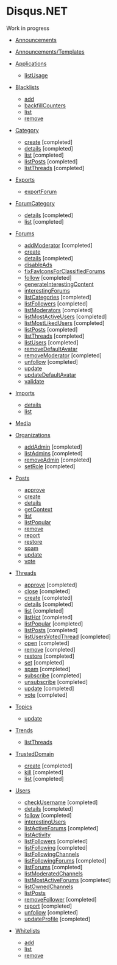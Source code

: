 # Disqus.NET

Work in progress

- [Announcements](https://disqus.com/api/docs/announcements/)

- [Announcements/Templates](https://disqus.com/api/docs/announcements/templates/)

- [Applications](https://disqus.com/api/docs/applications/)
    - [listUsage](https://disqus.com/api/docs/applications/listUsage/)

- [Blacklists](https://disqus.com/api/docs/blacklists/)
    - [add](https://disqus.com/api/docs/blacklists/add/)
    - [backfillCounters](https://disqus.com/api/docs/blacklists/backfillCounters/)
    - [list](https://disqus.com/api/docs/blacklists/list/)
    - [remove](https://disqus.com/api/docs/blacklists/remove/)

- [Category](https://disqus.com/api/docs/categories/)
    - [create](https://disqus.com/api/docs/categories/create/) [completed]
	- [details](https://disqus.com/api/docs/categories/details/) [completed]
    - [list](https://disqus.com/api/docs/categories/list/) [completed]
    - [listPosts](https://disqus.com/api/docs/categories/listPosts/) [completed]
    - [listThreads](https://disqus.com/api/docs/categories/listThreads/) [completed]

- [Exports](https://disqus.com/api/docs/exports/)
    - [exportForum](https://disqus.com/api/docs/exports/exportForum/)

- [ForumCategory](https://disqus.com/api/docs/forumCategories/)
    - [details](https://disqus.com/api/docs/forumCategories/details/) [completed]
    - [list](https://disqus.com/api/docs/forumCategories/list/) [completed]

- [Forums](https://disqus.com/api/docs/forums/)
    - [addModerator](https://disqus.com/api/docs/forums/addModerator/) [completed]
    - [create](https://disqus.com/api/docs/forums/create/)
    - [details](https://disqus.com/api/docs/forums/details/) [completed]
    - [disableAds](https://disqus.com/api/docs/forums/disableAds/)
    - [fixFavIconsForClassifiedForums](https://disqus.com/api/docs/forums/fixFavIconsForClassifiedForums/)
    - [follow](https://disqus.com/api/docs/forums/follow/) [completed]
    - [generateInterestingContent](https://disqus.com/api/docs/forums/generateInterestingContent/)
    - [interestingForums](https://disqus.com/api/docs/forums/interestingForums/)
    - [listCategories](https://disqus.com/api/docs/forums/listCategories/) [completed]
    - [listFollowers](https://disqus.com/api/docs/forums/listFollowers/) [completed]
    - [listModerators](https://disqus.com/api/docs/forums/listModerators/) [completed]
    - [listMostActiveUsers](https://disqus.com/api/docs/forums/listMostActiveUsers/) [completed]
    - [listMostLikedUsers](https://disqus.com/api/docs/forums/listMostLikedUsers/) [completed]
    - [listPosts](https://disqus.com/api/docs/forums/listPosts/) [completed]
    - [listThreads](https://disqus.com/api/docs/forums/listThreads/) [completed]
    - [listUsers](https://disqus.com/api/docs/forums/listUsers/) [completed]
    - [removeDefaultAvatar](https://disqus.com/api/docs/forums/removeDefaultAvatar/)
    - [removeModerator](https://disqus.com/api/docs/forums/removeModerator/) [completed]
    - [unfollow](https://disqus.com/api/docs/forums/unfollow/) [completed]
    - [update](https://disqus.com/api/docs/forums/update/)
    - [updateDefaultAvatar](https://disqus.com/api/docs/forums/updateDefaultAvatar/)
    - [validate](https://disqus.com/api/docs/forums/validate/)

- [Imports](https://disqus.com/api/docs/imports/)
    - [details](https://disqus.com/api/docs/imports/details/)
    - [list](https://disqus.com/api/docs/imports/list/)

- [Media](https://disqus.com/api/docs/media/)

- [Organizations](https://disqus.com/api/docs/organizations/)
    - [addAdmin](https://disqus.com/api/docs/organizations/addAdmin/) [completed]
    - [listAdmins](https://disqus.com/api/docs/organizations/listAdmins/) [completed]
    - [removeAdmin](https://disqus.com/api/docs/organizations/removeAdmin/) [completed]
    - [setRole](https://disqus.com/api/docs/organizations/setRole/) [completed]

- [Posts](https://disqus.com/api/docs/posts/)
    - [approve](https://disqus.com/api/docs/posts/approve/)
    - [create](https://disqus.com/api/docs/posts/create/)
    - [details](https://disqus.com/api/docs/posts/details/)
    - [getContext](https://disqus.com/api/docs/posts/getContext/)
    - [list](https://disqus.com/api/docs/posts/list/)
    - [listPopular](https://disqus.com/api/docs/posts/listPopular/)
    - [remove](https://disqus.com/api/docs/posts/remove/)
    - [report](https://disqus.com/api/docs/posts/report/)
    - [restore](https://disqus.com/api/docs/posts/restore/)
    - [spam](https://disqus.com/api/docs/posts/spam/)
    - [update](https://disqus.com/api/docs/posts/update/)
    - [vote](https://disqus.com/api/docs/posts/vote/)

- [Threads](https://disqus.com/api/docs/threads/)
    - [approve](https://disqus.com/api/docs/threads/approve/) [completed]
    - [close](https://disqus.com/api/docs/threads/close/) [completed]
    - [create](https://disqus.com/api/docs/threads/create/) [completed]
    - [details](https://disqus.com/api/docs/threads/details/) [completed]
    - [list](https://disqus.com/api/docs/threads/list/) [completed]
    - [listHot](https://disqus.com/api/docs/threads/listHot/) [completed]
    - [listPopular](https://disqus.com/api/docs/threads/listPopular/) [completed]
    - [listPosts](https://disqus.com/api/docs/threads/listPosts/) [completed]
    - [listUsersVotedThread](https://disqus.com/api/docs/threads/listUsersVotedThread/) [completed]
    - [open](https://disqus.com/api/docs/threads/open/) [completed]
    - [remove](https://disqus.com/api/docs/threads/remove/) [completed]
    - [restore](https://disqus.com/api/docs/threads/restore/) [completed]
    - [set](https://disqus.com/api/docs/threads/set/) [completed]
    - [spam](https://disqus.com/api/docs/threads/spam/) [completed]
    - [subscribe](https://disqus.com/api/docs/threads/subscribe/) [completed]
    - [unsubscribe](https://disqus.com/api/docs/threads/unsubscribe/) [completed]
    - [update](https://disqus.com/api/docs/threads/update/) [completed]
    - [vote](https://disqus.com/api/docs/threads/vote/) [completed]

- [Topics](https://disqus.com/api/docs/topics/)
    - [update](https://disqus.com/api/docs/topics/update/)

- [Trends](https://disqus.com/api/docs/trends/)
    - [listThreads](https://disqus.com/api/docs/trends/listThreads/)

- [TrustedDomain](https://disqus.com/api/docs/forums/trustedDomain/)
    - [create](https://disqus.com/api/docs/forums/trustedDomain/create/) [completed]
    - [kill](https://disqus.com/api/docs/forums/trustedDomain/kill/) [completed]
    - [list](https://disqus.com/api/docs/forums/trustedDomain/list/) [completed]

- [Users](https://disqus.com/api/docs/users/)
    - [checkUsername](https://disqus.com/api/docs/users/checkUsername/) [completed]
    - [details](https://disqus.com/api/docs/users/details/) [completed]
    - [follow](https://disqus.com/api/docs/users/follow/) [completed]
    - [interestingUsers](https://disqus.com/api/docs/users/interestingUsers/)
    - [listActiveForums](https://disqus.com/api/docs/users/listActiveForums/) [completed]
    - [listActivity](https://disqus.com/api/docs/users/listActivity/)
    - [listFollowers](https://disqus.com/api/docs/users/listFollowers/) [completed]
    - [listFollowing](https://disqus.com/api/docs/users/listFollowing/) [completed]
    - [listFollowingChannels](https://disqus.com/api/docs/users/listFollowingChannels/)
    - [listFollowingForums](https://disqus.com/api/docs/users/listFollowingForums/) [completed]
    - [listForums](https://disqus.com/api/docs/users/listForums/) [completed]
    - [listModeratedChannels](https://disqus.com/api/docs/users/listModeratedChannels/)
    - [listMostActiveForums](https://disqus.com/api/docs/users/listMostActiveForums/) [completed]
    - [listOwnedChannels](https://disqus.com/api/docs/users/listOwnedChannels/)
    - [listPosts](https://disqus.com/api/docs/users/listPosts/)
    - [removeFollower](https://disqus.com/api/docs/users/removeFollower/) [completed]
    - [report](https://disqus.com/api/docs/users/report/) [completed]
    - [unfollow](https://disqus.com/api/docs/users/unfollow/) [completed]
    - [updateProfile](https://disqus.com/api/docs/users/updateProfile/) [completed]

- [Whitelists](https://disqus.com/api/docs/whitelists/)
    - [add](https://disqus.com/api/docs/whitelists/add/)
    - [list](https://disqus.com/api/docs/whitelists/list/)
    - [remove](https://disqus.com/api/docs/whitelists/remove/)
